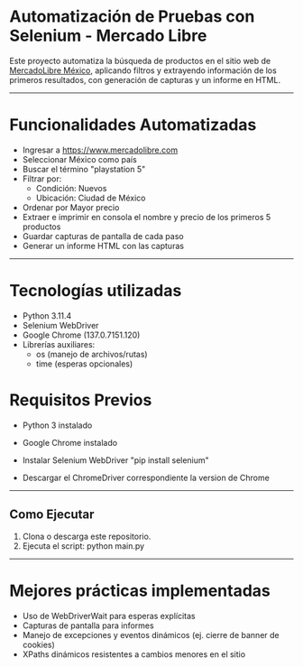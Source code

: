 # Automatización de Pruebas con Selenium - Mercado Libre

Este proyecto automatiza la búsqueda de productos en el sitio web de [MercadoLibre México](https://www.mercadolibre.com.mx), aplicando filtros y extrayendo información de los primeros resultados, con generación de capturas y un informe en HTML.

---

# Funcionalidades Automatizadas

- Ingresar a https://www.mercadolibre.com
- Seleccionar México como país
- Buscar el término "playstation 5"
- Filtrar por:
  - Condición: Nuevos
  - Ubicación: Ciudad de México
- Ordenar por Mayor precio
- Extraer e imprimir en consola el nombre y precio de los primeros 5 productos
- Guardar capturas de pantalla de cada paso
- Generar un informe HTML con las capturas

---

# Tecnologías utilizadas

- Python 3.11.4
- Selenium WebDriver
- Google Chrome (137.0.7151.120)
- Librerías auxiliares:
  - os (manejo de archivos/rutas)
  - time (esperas opcionales)




# Requisitos Previos

- Python 3 instalado
- Google Chrome instalado
- Instalar Selenium WebDriver "pip install selenium"

- Descargar el ChromeDriver correspondiente la version de Chrome

---

## Como Ejecutar

1. Clona o descarga este repositorio.
2. Ejecuta el script: python main.py

---

# Mejores prácticas implementadas

- Uso de WebDriverWait para esperas explícitas
- Capturas de pantalla para informes
- Manejo de excepciones y eventos dinámicos (ej. cierre de banner de cookies)
- XPaths dinámicos resistentes a cambios menores en el sitio